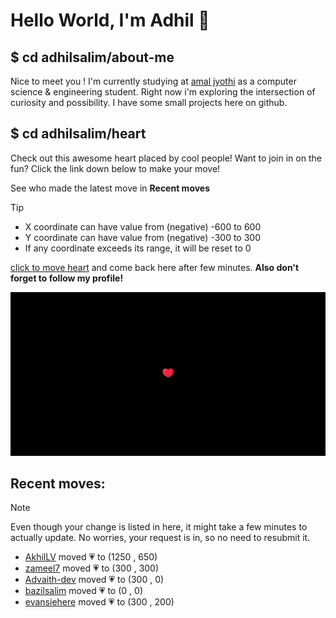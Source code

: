 # Hello World, I'm Adhil 👋

## $ cd adhilsalim/about-me
Nice to meet you ! I'm currently studying at [amal jyothi](https://www.ajce.in/home/index.html) as a computer science & engineering student. Right now i'm exploring the intersection of curiosity and possibility. I have some small projects here on github.
## $ cd adhilsalim/heart
Check out this awesome heart placed by cool people! Want to join in on the fun? Click the link down below to make your move!

See who made the latest move in **Recent moves**
> [!TIP]
> - X coordinate can have value from (negative) -600 to 600
> - Y coordinate can have value from (negative) -300 to 300
> - If any coordinate exceeds its range, it will be reset to 0

[click to move heart](https://github.com/adhilsalim/adhilsalim/issues/new?title=00,200&body=DO+NOT+ADD+SPACE.+Just+change+the+values+and+hit+submit.+It+will+take+some+time+to+reflect.) and come back here after few minutes. **Also don't forget to follow my profile!**

![GitHub Banner Image](github_banner_heart.png)

## Recent moves: 
> [!NOTE] 
> Even though your change is listed in here, it might take a few minutes to actually update. No worries, your request is in, so no need to resubmit it.
- [AkhilLV](https://github.com/AkhilLV) moved 💗 to (1250 , 650)
- [zameel7](https://github.com/zameel7) moved 💗 to (300 , 300)
- [Advaith-dev](https://github.com/Advaith-dev) moved 💗 to (300 , 0)
- [bazilsalim](https://github.com/bazilsalim) moved 💗 to (0 , 0)
- [evansiehere](https://github.com/evansiehere) moved 💗 to (300 , 200)
